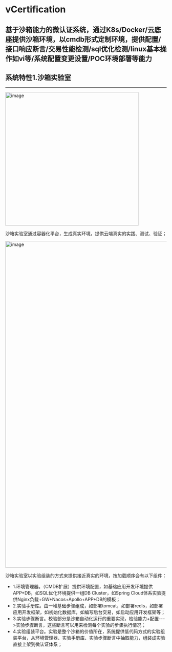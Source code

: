 # vCertification
基于沙箱能力的微认证系统，通过K8s/Docker/云底座提供沙箱环境，以cmdb形式定制环境，提供配置/接口响应断言/交易性能检测/sql优化检测/linux基本操作如vi等/系统配置变更设置/POC环境部署等能力
---
## 系统特性1.沙箱实验室
---
<img width="416" alt="image" src="https://user-images.githubusercontent.com/94591164/142356421-bfb5c538-cbb7-45e0-9186-f943be1a58d1.png">

沙箱实验室通过容器化平台，生成真实环境，提供云端真实的实践、测试、验证；

<img width="1018" alt="image" src="https://user-images.githubusercontent.com/94591164/142356522-1f83dc68-7307-4bae-8aeb-fce0e3e1e975.png">

沙箱实验室以实验组装的方式来提供接近真实的环境，按加载顺序会有以下组件：
* 1.环境管理器。（CMDB扩展）提供环境配置，如基础应用开发环境提供APP+DB，如SQL优化环境提供一组DB Cluster，如Spring Cloud体系实验提供Nginx负载+GW+Nacos+Apollo+APP+DB的模板；
* 2.实验手册库。由一堆基础步骤组成，如部署tomcat，如部署redis，如部署应用开发框架，如初始化数据库，如编写后台交易，如启动应用开发框架等；
* 3.实验步骤断言。校验部分是沙箱自动化运行的重要实现，检验能力+配置--->实验步骤断言，这些断言可以用来检测每个实验的步骤执行情况；
* 4.实验组装平台。实验是整个沙箱的价值所在，系统提供低代码方式的实验组装平台，从环境管理器、实验手册库、实验步骤断言中抽取能力，组装成实验直接上架到微认证体系；

